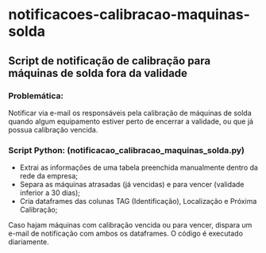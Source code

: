 # notificacoes-calibracao-maquinas-solda
## Script de notificação de calibração para máquinas de solda fora da validade


### Problemática:
Notificar via e-mail os responsáveis pela calibração de máquinas de solda quando algum equipamento estiver perto de encerrar a validade, ou que já possua calibração vencida.


### Script Python: (notificacao_calibracao_maquinas_solda.py)
- Extrai as informações de uma tabela preenchida manualmente dentro da rede da empresa;
- Separa as máquinas atrasadas (já vencidas) e para vencer (validade inferior a 30 dias);
- Cria dataframes das colunas TAG (Identificação), Localização e Próxima Calibração;

Caso hajam máquinas com calibração vencida ou para vencer, dispara um e-mail de notificação com ambos os dataframes. O código é executado diariamente.